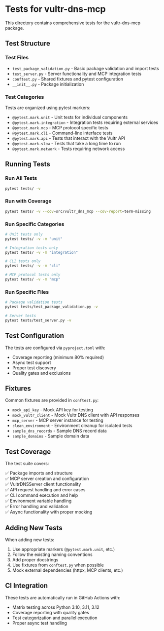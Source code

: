 # Tests for vultr-dns-mcp

This directory contains comprehensive tests for the vultr-dns-mcp package.

## Test Structure

### Test Files

- `test_package_validation.py` - Basic package validation and import tests
- `test_server.py` - Server functionality and MCP integration tests  
- `conftest.py` - Shared fixtures and pytest configuration
- `__init__.py` - Package initialization

### Test Categories

Tests are organized using pytest markers:

- `@pytest.mark.unit` - Unit tests for individual components
- `@pytest.mark.integration` - Integration tests requiring external services
- `@pytest.mark.mcp` - MCP protocol specific tests
- `@pytest.mark.cli` - Command-line interface tests
- `@pytest.mark.api` - Tests that interact with the Vultr API
- `@pytest.mark.slow` - Tests that take a long time to run
- `@pytest.mark.network` - Tests requiring network access

## Running Tests

### Run All Tests
```bash
pytest tests/ -v
```

### Run with Coverage
```bash
pytest tests/ -v --cov=src/vultr_dns_mcp --cov-report=term-missing
```

### Run Specific Categories
```bash
# Unit tests only
pytest tests/ -v -m "unit"

# Integration tests only  
pytest tests/ -v -m "integration"

# CLI tests only
pytest tests/ -v -m "cli"

# MCP protocol tests only
pytest tests/ -v -m "mcp"
```

### Run Specific Files
```bash
# Package validation tests
pytest tests/test_package_validation.py -v

# Server tests
pytest tests/test_server.py -v

```

## Test Configuration

The tests are configured via `pyproject.toml` with:

- Coverage reporting (minimum 80% required)
- Async test support
- Proper test discovery
- Quality gates and exclusions

## Fixtures

Common fixtures are provided in `conftest.py`:

- `mock_api_key` - Mock API key for testing
- `mock_vultr_client` - Mock Vultr DNS client with API responses
- `mcp_server` - MCP server instance for testing
- `clean_environment` - Environment cleanup for isolated tests
- `sample_dns_records` - Sample DNS record data
- `sample_domains` - Sample domain data

## Test Coverage

The test suite covers:

✅ Package imports and structure  
✅ MCP server creation and configuration  
✅ VultrDNSServer client functionality  
✅ API request handling and error cases  
✅ CLI command execution and help  
✅ Environment variable handling  
✅ Error handling and validation  
✅ Async functionality with proper mocking  

## Adding New Tests

When adding new tests:

1. Use appropriate markers (`@pytest.mark.unit`, etc.)
2. Follow the existing naming conventions
3. Add proper docstrings
4. Use fixtures from `conftest.py` when possible
5. Mock external dependencies (httpx, MCP clients, etc.)

## CI Integration

These tests are automatically run in GitHub Actions with:

- Matrix testing across Python 3.10, 3.11, 3.12
- Coverage reporting with quality gates
- Test categorization and parallel execution
- Proper async test handling
